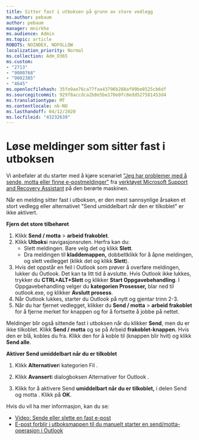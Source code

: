 ```yaml
---
title: Sitter fast i utboksen på grunn av store vedlegg
ms.author: pebaum
author: pebaum
manager: mnirkhe
ms.audience: Admin
ms.topic: article
ROBOTS: NOINDEX, NOFOLLOW
localization_priority: Normal
ms.collection: Adm_O365
ms.custom:
- "2713"
- "9000768"
- "9002385"
- "4645"
ms.openlocfilehash: 35fe9ae76ca77faa43796b288af09be8525cb6df
ms.sourcegitcommit: 929f8accdca2b8e5be170e0fc8edd527581453d4
ms.translationtype: MT
ms.contentlocale: nb-NO
ms.lasthandoff: 04/12/2020
ms.locfileid: "43232639"
---
```

# <a name="fix-messages-that-are-stuck-in-the-outbox"></a>Løse meldinger som sitter fast i utboksen

Vi anbefaler at du starter med å kjøre scenariet ["Jeg har problemer med å sende, motta eller finne e-postmeldinger"](https://aka.ms/SaRA-OutlookSendReceive) fra [verktøyet Microsoft Support and Recovery Assistant](https://diagnostics.office.com/#/) på den berørte maskinen.

Når en melding sitter fast i utboksen, er den mest sannsynlige årsaken et stort vedlegg eller alternativet "Send umiddelbart når den er tilkoblet" er ikke aktivert.

**Fjern det store tilbehøret**

1. Klikk **Send / motta** > **arbeid frakoblet**. 
2. Klikk **Utboks**i navigasjonsruten. Herfra kan du: 
    - Slett meldingen. Bare velg det og klikk **Slett**.
    - Dra meldingen til **kladdemappen,** dobbeltklikk for å åpne meldingen, og slett vedlegget (klikk det og klikk **Slett**).
3. Hvis det oppstår en feil i Outlook som prøver å overføre meldingen, lukker du Outlook. Det kan ta litt tid å avslutte. Hvis Outlook ikke lukkes, trykker du **CTRL+ALT+Slett** og klikker **Start Oppgavebehandling**. I Oppgavebehandling velger du **kategorien Prosesser,** blar ned til outlook.exe, og klikker **Avslutt prosess**.
4. Når Outlook lukkes, starter du Outlook på nytt og gjentar trinn 2-3. 
5. Når du har fjernet vedlegget, klikker du **Send / motta** > **arbeid frakoblet** for å fjerne merket for knappen og for å fortsette å jobbe på nettet. 

Meldinger blir også sittende fast i utboksen når du klikker **Send**, men du er ikke tilkoblet. Klikk **Send / motta** og se på Arbeid **frakoblet-knappen.** Hvis den er blå, kobles du fra. Klikk den for å koble til (knappen blir hvit) og klikk **Send alle**.
 
**Aktiver Send umiddelbart når du er tilkoblet**
 
1. Klikk **Alternativer**i kategorien Fil .

2. Klikk **Avansert**i dialogboksen Alternativer for Outlook .

3. Klikk for å aktivere Send **umiddelbart når du er tilkoblet,** i delen Send og motta . Klikk på **OK**.
 
Hvis du vil ha mer informasjon, kan du se:
- [Video: Sende eller slette en fast e-post](https://support.office.com/article/Video-Send-or-delete-an-email-stuck-in-your-outbox-26d5d34a-4e5f-444a-a9e8-44db04a94dec) 
- [E-post forblir i utboksmappen til du manuelt starter en send/motta-operasjon i Outlook](https://support.microsoft.com/help/2797572/email-stays-in-the-outbox-folder-until-you-manually-initiate-a-send-re)
